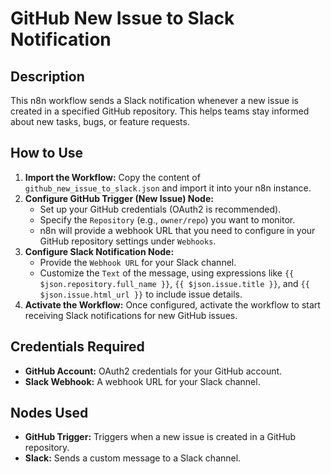 # GitHub New Issue to Slack Notification

## Description
This n8n workflow sends a Slack notification whenever a new issue is created in a specified GitHub repository. This helps teams stay informed about new tasks, bugs, or feature requests.

## How to Use
1.  **Import the Workflow:** Copy the content of `github_new_issue_to_slack.json` and import it into your n8n instance.
2.  **Configure GitHub Trigger (New Issue) Node:**
    *   Set up your GitHub credentials (OAuth2 is recommended).
    *   Specify the `Repository` (e.g., `owner/repo`) you want to monitor.
    *   n8n will provide a webhook URL that you need to configure in your GitHub repository settings under `Webhooks`.
3.  **Configure Slack Notification Node:**
    *   Provide the `Webhook URL` for your Slack channel.
    *   Customize the `Text` of the message, using expressions like `{{ $json.repository.full_name }}`, `{{ $json.issue.title }}`, and `{{ $json.issue.html_url }}` to include issue details.
4.  **Activate the Workflow:** Once configured, activate the workflow to start receiving Slack notifications for new GitHub issues.

## Credentials Required
*   **GitHub Account:** OAuth2 credentials for your GitHub account.
*   **Slack Webhook:** A webhook URL for your Slack channel.

## Nodes Used
*   **GitHub Trigger:** Triggers when a new issue is created in a GitHub repository.
*   **Slack:** Sends a custom message to a Slack channel.
